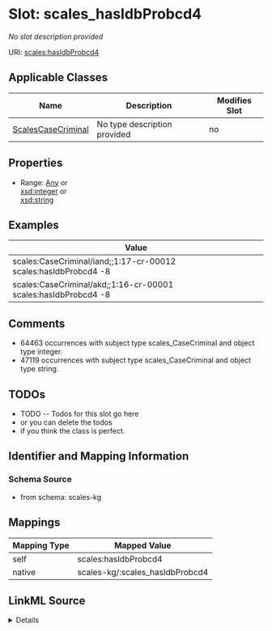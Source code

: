 

# Slot: scales_hasIdbProbcd4


_No slot description provided_





URI: [scales:hasIdbProbcd4](http://schemas.scales-okn.org/rdf/scales#hasIdbProbcd4)



<!-- no inheritance hierarchy -->





## Applicable Classes

| Name | Description | Modifies Slot |
| --- | --- | --- |
| [ScalesCaseCriminal](../classes/ScalesCaseCriminal.md) | No type description provided |  no  |







## Properties

* Range: [Any](../classes/Any.md)&nbsp;or&nbsp;<br />[xsd:integer](http://www.w3.org/2001/XMLSchema#integer)&nbsp;or&nbsp;<br />[xsd:string](http://www.w3.org/2001/XMLSchema#string)






## Examples

| Value |
| --- |
| scales:CaseCriminal/iand;;1:17-cr-00012 scales:hasIdbProbcd4 -8 |
| scales:CaseCriminal/akd;;1:16-cr-00001 scales:hasIdbProbcd4 -8 |

## Comments

* 64463 occurrences with subject type scales_CaseCriminal and object type integer.
* 47119 occurrences with subject type scales_CaseCriminal and object type string.

## TODOs

* TODO -- Todos for this slot go here
* or you can delete the todos
* if you think the class is perfect.

## Identifier and Mapping Information







### Schema Source


* from schema: scales-kg




## Mappings

| Mapping Type | Mapped Value |
| ---  | ---  |
| self | scales:hasIdbProbcd4 |
| native | scales-kg/:scales_hasIdbProbcd4 |




## LinkML Source

<details>
```yaml
name: scales_hasIdbProbcd4
description: No slot description provided
todos:
- TODO -- Todos for this slot go here
- or you can delete the todos
- if you think the class is perfect.
comments:
- 64463 occurrences with subject type scales_CaseCriminal and object type integer.
- 47119 occurrences with subject type scales_CaseCriminal and object type string.
examples:
- value: scales:CaseCriminal/iand;;1:17-cr-00012 scales:hasIdbProbcd4 -8
- value: scales:CaseCriminal/akd;;1:16-cr-00001 scales:hasIdbProbcd4 -8
from_schema: scales-kg
rank: 1000
slot_uri: scales:hasIdbProbcd4
alias: scales_hasIdbProbcd4
domain_of:
- scales_CaseCriminal
range: Any
any_of:
- range: integer
- range: string

```
</details>